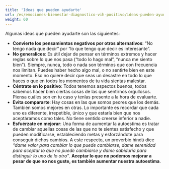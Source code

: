 ```yaml
---
title: 'Ideas que pueden ayudarte'
url: /es/emociones-bienestar-diagnostico-vih-positivo/ideas-pueden-ayudarte/
weight: 60
---
```


Algunas ideas que pueden ayudarte son las siguientes:

- **Convierte los pensamientos negativos por otros alternativos**: “No tengo nada que decir” por “lo que tengo que decir es interesante”.
- **No generalices**: Es útil dejar de pensar en términos extremos y hacer reglas sobre lo que nos pasa (“todo lo hago mal”, “nunca me siento bien”). Siempre, nunca, todo o nada son términos que con frecuencia nos limitan. Puedes haber hecho algo mal, o no sentirte bien en este momento. Eso no quiere decir que seas un desastre en todo lo que haces o que en todos los momentos de tu vida sientas malestar.
- **Céntrate en lo positivo**: Todos tenemos aspectos buenos, todos sabemos hacer bien ciertas cosas de las que sentirnos orgullosos. Piensa cuáles son en tu caso y tenlas presente a la hora de evaluarte.
- **Evita compararte**: Hay cosas en las que somos peores que los demás. También somos mejores en otras. Lo importante es recordar que cada uno es diferente, irrepetible, único y que estaría bien que nos aceptáramos como tales. No tiene sentido creerse inferior a nadie.
- **Esfuérzate en mejorar**: Una forma de aumentar la autoestima es tratar de cambiar aquellas cosas de las que no te sientes satisfecho y que pueden modificarse, estableciendo metas y esforzándote para conseguir dichos cambios. A este respecto, un proverbio hindú dice _“dame valor para cambiar lo que puede cambiarse, dame serenidad para aceptar lo que no puede cambiarse y dame sabiduría para distinguir lo uno de lo otro”_. **Aceptar lo que no podemos mejorar a pesar de que no nos guste, es también aumentar nuestra autoestima**.